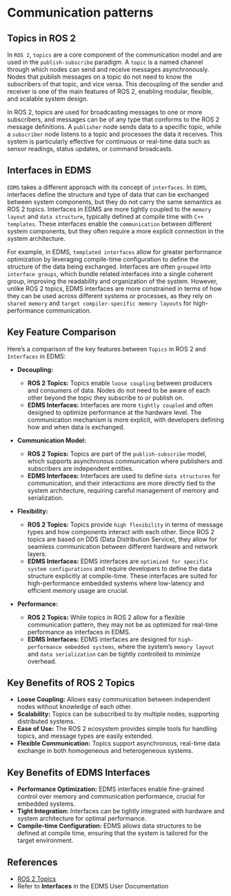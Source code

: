 # Communication patterns

## Topics in ROS 2

In `ROS 2`, `topics` are a core component of the communication model and are used in the `publish-subscribe` paradigm. A `topic` is a named channel through which nodes can send and receive messages asynchronously. Nodes that publish messages on a topic do not need to know the subscribers of that topic, and vice versa. This decoupling of the sender and receiver is one of the main features of ROS 2, enabling modular, flexible, and scalable system design.

In ROS 2, topics are used for broadcasting messages to one or more subscribers, and messages can be of any type that conforms to the ROS 2 message definitions. A `publisher` node sends data to a specific topic, while a `subscriber` node listens to a topic and processes the data it receives. This system is particularly effective for continuous or real-time data such as sensor readings, status updates, or command broadcasts.

## Interfaces in EDMS

`EDMS` takes a different approach with its concept of `interfaces`. In `EDMS`, interfaces define the structure and type of data that can be exchanged between system components, but they do not carry the same semantics as ROS 2 topics. Interfaces in EDMS are more tightly coupled to the `memory layout` and `data structure`, typically defined at compile time with `C++ templates`. These interfaces enable the `communication` between different system components, but they often require a more explicit connection in the system architecture.

For example, in EDMS, `templated interfaces` allow for greater performance optimization by leveraging compile-time configuration to define the structure of the data being exchanged. Interfaces are often `grouped` into `interface groups`, which bundle related interfaces into a single coherent group, improving the readability and organization of the system. However, unlike ROS 2 topics, EDMS interfaces are more constrained in terms of how they can be used across different systems or processes, as they rely on `shared memory` and `target compiler-specific memory layouts` for high-performance communication.

## Key Feature Comparison

Here’s a comparison of the key features between `Topics` in ROS 2 and `Interfaces` in EDMS:

- **Decoupling:**
  - **ROS 2 Topics:** Topics enable `loose coupling` between producers and consumers of data. Nodes do not need to be aware of each other beyond the topic they subscribe to or publish on.
  - **EDMS Interfaces:** Interfaces are more `tightly coupled` and often designed to optimize performance at the hardware level. The communication mechanism is more explicit, with developers defining how and when data is exchanged.

- **Communication Model:**
  - **ROS 2 Topics:** Topics are part of the `publish-subscribe` model, which supports asynchronous communication where publishers and subscribers are independent entities.
  - **EDMS Interfaces:** Interfaces are used to define `data structures` for communication, and their interactions are more directly tied to the system architecture, requiring careful management of memory and serialization.

- **Flexibility:**
  - **ROS 2 Topics:** Topics provide `high flexibility` in terms of message types and how components interact with each other. Since ROS 2 topics are based on DDS (Data Distribution Service), they allow for seamless communication between different hardware and network layers.
  - **EDMS Interfaces:** EDMS interfaces are `optimized for specific system configurations` and require developers to define the data structure explicitly at compile-time. These interfaces are suited for high-performance embedded systems where low-latency and efficient memory usage are crucial.

- **Performance:**
  - **ROS 2 Topics:** While topics in ROS 2 allow for a flexible communication pattern, they may not be as optimized for real-time performance as interfaces in EDMS.
  - **EDMS Interfaces:** EDMS interfaces are designed for `high-performance embedded systems`, where the system’s `memory layout` and `data serialization` can be tightly controlled to minimize overhead.

## Key Benefits of ROS 2 Topics

- **Loose Coupling:** Allows easy communication between independent nodes without knowledge of each other.
- **Scalability:** Topics can be subscribed to by multiple nodes, supporting distributed systems.
- **Ease of Use:** The ROS 2 ecosystem provides simple tools for handling topics, and message types are easily extended.
- **Flexible Communication:** Topics support asynchronous, real-time data exchange in both homogeneous and heterogeneous systems.

## Key Benefits of EDMS Interfaces

- **Performance Optimization:** EDMS interfaces enable fine-grained control over memory and communication performance, crucial for embedded systems.
- **Tight Integration:** Interfaces can be tightly integrated with hardware and system architecture for optimal performance.
- **Compile-time Configuration:** EDMS allows data structures to be defined at compile time, ensuring that the system is tailored for the target environment.

## References

- [ROS 2 Topics](https://docs.ros.org/en/rolling/Concepts/Basic/About-Topics.html)
- Refer to **Interfaces** in the EDMS User Documentation
